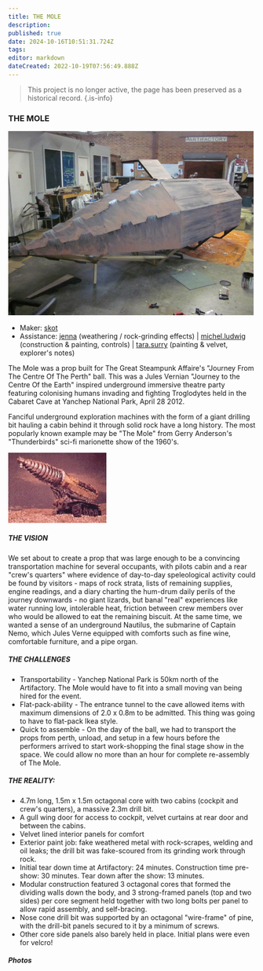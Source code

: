 ```yaml
---
title: THE MOLE
description: 
published: true
date: 2024-10-16T10:51:31.724Z
tags: 
editor: markdown
dateCreated: 2022-10-19T07:56:49.888Z
---
```


> This project is no longer active, the page has been preserved as a historical record.
{.is-info}

### THE MOLE

<img src="/projects/themole_construction.jpg" class="align-right" width="500" />

-   Maker: [skot](/user/skot)
-   Assistance: [jenna](/user/jenna) (weathering / rock-grinding effects) \| [michel.ludwig](/user/michel.ludwig) (construction & painting, controls) \| [tara.surry](/user/tara.surry) (painting & velvet, explorer's notes)

The Mole was a prop built for The Great Steampunk Affaire's "Journey From The Centre Of The Perth" ball. This was a Jules Vernian "Journey to the Centre Of the Earth" inspired underground immersive theatre party featuring colonising humans invading and fighting Troglodytes held in the Cabaret Cave at Yanchep National Park, April 28 2012.

Fanciful underground exploration machines with the form of a giant drilling bit hauling a cabin behind it through solid rock have a long history. The most popularly known example may be "The Mole" from Gerry Anderson's "Thunderbirds" sci-fi marionette show of the 1960's.

<img src="/projects/tb-mole.jpg" width="200" />

##### THE VISION

We set about to create a prop that was large enough to be a convincing transportation machine for several occupants, with pilots cabin and a rear "crew's quarters" where evidence of day-to-day speleological activity could be found by visitors - maps of rock strata, lists of remaining supplies, engine readings, and a diary charting the hum-drum daily perils of the journey downwards - no giant lizards, but banal "real" experiences like water running low, intolerable heat, friction between crew members over who would be allowed to eat the remaining biscuit. At the same time, we wanted a sense of an underground Nautilus, the submarine of Captain Nemo, which Jules Verne equipped with comforts such as fine wine, comfortable furniture, and a pipe organ.

##### THE CHALLENGES

-   Transportability - Yanchep National Park is 50km north of the Artifactory. The Mole would have to fit into a small moving van being hired for the event.
-   Flat-pack-ability - The entrance tunnel to the cave allowed items with maximum dimensions of 2.0 x 0.8m to be admitted. This thing was going to have to flat-pack Ikea style.
-   Quick to assemble - On the day of the ball, we had to transport the props from perth, unload, and setup in a few hours before the performers arrived to start work-shopping the final stage show in the space. We could allow no more than an hour for complete re-assembly of The Mole.

##### THE REALITY:

-   4.7m long, 1.5m x 1.5m octagonal core with two cabins (cockpit and crew's quarters), a massive 2.3m drill bit.
-   A gull wing door for access to cockpit, velvet curtains at rear door and between the cabins.
-   Velvet lined interior panels for comfort
-   Exterior paint job: fake weathered metal with rock-scrapes, welding and oil leaks; the drill bit was fake-scoured from its grinding work through rock.
-   Initial tear down time at Artifactory: 24 minutes. Construction time pre-show: 30 minutes. Tear down after the show: 13 minutes.
-   Modular construction featured 3 octagonal cores that formed the dividing walls down the body, and 3 strong-framed panels (top and two sides) per core segment held together with two long bolts per panel to allow rapid assembly, and self-bracing.
-   Nose cone drill bit was supported by an octagonal "wire-frame" of pine, with the drill-bit panels secured to it by a minimum of screws.
-   Other core side panels also barely held in place. Initial plans were even for velcro!

##### Photos
